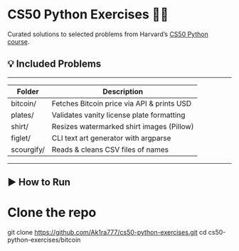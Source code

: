 # CS50 Python Exercises 🧠🐍

Curated solutions to selected problems from Harvard’s [CS50 Python course](https://cs50.harvard.edu/python/2022/).

## 💡 Included Problems
______________________________________________________________
| Folder       | Description                                 |
|--------------|---------------------------------------------|
|  bitcoin/    | Fetches Bitcoin price via API & prints USD  |
|  plates/     | Validates vanity license plate formatting   |
|  shirt/      | Resizes watermarked shirt images (Pillow)   |
|  figlet/     | CLI text art generator with  argparse       |
|  scourgify/  | Reads & cleans CSV files of names           |
--------------------------------------------------------------


## ▶️ How to Run

# Clone the repo
git clone https://github.com/Ak1ra777/cs50-python-exercises.git
cd cs50-python-exercises/bitcoin
